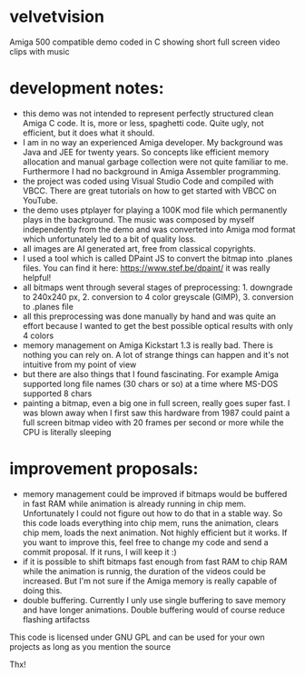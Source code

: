 # velvetvision
Amiga 500 compatible demo coded in C showing short full screen video clips with music

# development notes:
- this demo was not intended to represent perfectly structured clean Amiga C code. It is, more or less, spaghetti code. Quite ugly, not efficient, but it does what it should.
- I am in no way an experienced Amiga developer. My background was Java and JEE for twenty years. So concepts like efficient memory allocation and manual garbage collection were not quite familiar to me. Furthermore I had no background in Amiga Assembler programming.
- the project was coded using Visual Studio Code and compiled with VBCC. There are great tutorials on how to get started with VBCC on YouTube.
- the demo uses ptplayer for playing a 100K mod file which permanently plays in the background. The music was composed by myself independently from the demo and was converted into Amiga mod format which unfortunately led to a bit of quality loss.
- all images are AI generated art, free from classical copyrights.
- I used a tool which is called DPaint JS to convert the bitmap into .planes files. You can find it here: https://www.stef.be/dpaint/  it was really helpful!
- all bitmaps went through several stages of preprocessing: 1. downgrade to 240x240 px, 2. conversion to 4 color greyscale (GIMP), 3. conversion to .planes file
- all this preprocessing was done manually by hand and was quite an effort because I wanted to get the best possible optical results with only 4 colors
- memory management on Amiga Kickstart 1.3 is really bad. There is nothing you can rely on. A lot of strange things can happen and it's not intuitive from my point of view
- but there are also things that I found fascinating. For example Amiga supported long file names (30 chars or so) at a time where MS-DOS supported 8 chars
- painting a bitmap, even a big one in full screen, really goes super fast. I was blown away when I first saw this hardware from 1987 could paint a full screen bitmap video with 20 frames per second or more while the CPU is literally sleeping


# improvement proposals:
- memory management could be improved if bitmaps would be buffered in fast RAM while animation is already running in chip mem. Unfortunately I could not figure out how to do that in a stable way. So this code loads everything into chip mem, runs the animation, clears chip mem, loads the next animation. Not highly efficient but it works. If you want to improve this, feel free to change my code and send a commit proposal. If it runs, I will keep it :)
- if it is possible to shift bitmaps fast enough from fast RAM to chip RAM while the animation is runnig, the duration of the videos could be increased. But I'm not sure if the Amiga memory is really capable of doing this.
- double buffering. Currently I unly use single buffering to save memory and have longer animations. Double buffering would of course reduce flashing artifactss


This code is licensed under GNU GPL and can be used for your own projects as long as you mention the source

Thx!
  
